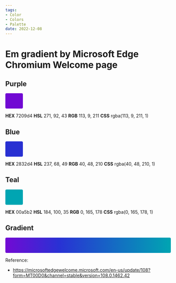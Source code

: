 ```yaml
---
tags:
- Color
- Colors
- Palette
date: 2022-12-08
---
```


# Em gradient by Microsoft Edge Chromium Welcome page

## Purple

<span style="display:inline-block;vertical-align:baseline;text-decoration:none;white-space:nowrap;font-size:24px;line-height:36px;background-color:rgba(113,9,211,1);padding:6px 24px;border-radius:4px">
&nbsp;
</span>



**HEX** 7209d4
**HSL** 271, 92, 43
**RGB** 113, 9, 211
**CSS** rgba(113, 9, 211, 1)



## Blue

<span style="display:inline-block;vertical-align:baseline;text-decoration:none;white-space:nowrap;font-size:24px;line-height:36px;background-color:rgba(40,48,210,1);padding:6px 24px;border-radius:4px">
&nbsp;
</span>



**HEX** 2832d4
**HSL** 237, 68, 49
**RGB** 40, 48, 210
**CSS** rgba(40, 48, 210, 1)



## Teal

<span style="display:inline-block;vertical-align:baseline;text-decoration:none;white-space:nowrap;font-size:24px;line-height:36px;background-color:rgba(0,165,178,1);padding:6px 24px;border-radius:4px">
&nbsp;
</span>



**HEX** 00a5b2
**HSL** 184, 100, 35
**RGB** 0, 165, 178
**CSS** rgba(0, 165, 178, 1)



## Gradient

<span style="display:inline-block;vertical-align:baseline;text-decoration:none;white-space:nowrap;font-size:24px;line-height:36px;background-image:linear-gradient(90deg,#7209d4,#2832d4 33%,#00a5b2);padding:6px 256px;border-radius:4px">
&nbsp;
</span>

Reference:

- https://microsoftedgewelcome.microsoft.com/en-us/update/108?form=MT00D0&channel=stable&version=108.0.1462.42